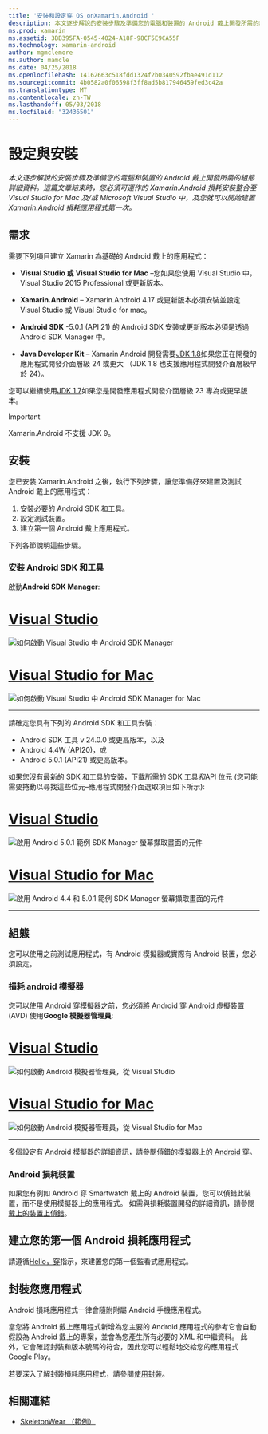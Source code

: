 ```yaml
---
title: '安裝和設定穿 OS onXamarin.Android '
description: 本文逐步解說的安裝步驟及準備您的電腦和裝置的 Android 戴上開發所需的組態詳細資料。 這篇文章結束時，您必須可運作的 Xamarin.Android 損耗安裝整合至 Visual Studio for Mac 及/或 Microsoft Visual Studio 中，及您就可以開始建置 Xamarin.Android 損耗應用程式第一次。
ms.prod: xamarin
ms.assetid: 3BB395FA-0545-4024-A18F-98CF5E9CA55F
ms.technology: xamarin-android
author: mgmclemore
ms.author: mamcle
ms.date: 04/25/2018
ms.openlocfilehash: 14162663c518fdd1324f2b0340592fbae491d112
ms.sourcegitcommit: 4b0582a0f06598f3ff8ad5b817946459fed3c42a
ms.translationtype: MT
ms.contentlocale: zh-TW
ms.lasthandoff: 05/03/2018
ms.locfileid: "32436501"
---
```

# <a name="setup-and-installation"></a>設定與安裝

_本文逐步解說的安裝步驟及準備您的電腦和裝置的 Android 戴上開發所需的組態詳細資料。這篇文章結束時，您必須可運作的 Xamarin.Android 損耗安裝整合至 Visual Studio for Mac 及/或 Microsoft Visual Studio 中，及您就可以開始建置 Xamarin.Android 損耗應用程式第一次。_

## <a name="requirements"></a>需求

需要下列項目建立 Xamarin 為基礎的 Android 戴上的應用程式：

-   **Visual Studio 或 Visual Studio for Mac** &ndash;您如果您使用 Visual Studio 中，Visual Studio 2015 Professional 或更新版本。

-   **Xamarin.Android** &ndash; Xamarin.Android 4.17 或更新版本必須安裝並設定 Visual Studio 或 Visual Studio for mac。

-   **Android SDK** -5.0.1 (API 21) 的 Android SDK 安裝或更新版本必須是透過 Android SDK Manager 中。

-   **Java Developer Kit** &ndash; Xamarin Android 開發需要[JDK 1.8](http://www.oracle.com/technetwork/java/javase/downloads/jdk8-downloads-2133151.html)如果您正在開發的應用程式開發介面層級 24 或更大 （JDK 1.8 也支援應用程式開發介面層級早於 24）。

您可以繼續使用[JDK 1.7](http://www.oracle.com/technetwork/java/javase/downloads/jdk7-downloads-1880260.html)如果您是開發應用程式開發介面層級 23 專為或更早版本。

> [!IMPORTANT]
> Xamarin.Android 不支援 JDK 9。

## <a name="installation"></a>安裝

您已安裝 Xamarin.Android 之後，執行下列步驟，讓您準備好來建置及測試 Android 戴上的應用程式： 

1.  安裝必要的 Android SDK 和工具。
2.  設定測試裝置。
3.  建立第一個 Android 戴上應用程式。

下列各節說明這些步驟。


### <a name="install-android-sdk-and-tools"></a>安裝 Android SDK 和工具 

啟動**Android SDK Manager**: 

# <a name="visual-studiotabvswin"></a>[Visual Studio](#tab/vswin)

![如何啟動 Visual Studio 中 Android SDK Manager](installation-images/vs/sdk-menu.png)

# <a name="visual-studio-for-mactabvsmac"></a>[Visual Studio for Mac](#tab/vsmac)

![如何啟動 Visual Studio 中 Android SDK Manager for Mac](installation-images/xs/sdk-menu.png)

-----


請確定您具有下列的 Android SDK 和工具安裝：

* Android SDK 工具 v 24.0.0 或更高版本，以及
* Android 4.4W (API20)，或
* Android 5.0.1 (API21) 或更高版本。

如果您沒有最新的 SDK 和工具的安裝，下載所需的 SDK 工具*和*API 位元 (您可能需要捲動以尋找這些位元&ndash;應用程式開發介面選取項目如下所示): 

# <a name="visual-studiotabvswin"></a>[Visual Studio](#tab/vswin)

![啟用 Android 5.0.1 範例 SDK Manager 螢幕擷取畫面的元件](installation-images/vs/sdk-select.png)

# <a name="visual-studio-for-mactabvsmac"></a>[Visual Studio for Mac](#tab/vsmac)

![啟用 Android 4.4 和 5.0.1 範例 SDK Manager 螢幕擷取畫面的元件](installation-images/xs/sdk-select.png)

-----


## <a name="configuration"></a>組態

您可以使用之前測試應用程式，有 Android 模擬器或實際有 Android 裝置，您必須設定。 


### <a name="android-wear-emulator"></a>損耗 android 模擬器

您可以使用 Android 穿模擬器之前，您必須將 Android 穿 Android 虛擬裝置 (AVD) 使用**Google 模擬器管理員**:

# <a name="visual-studiotabvswin"></a>[Visual Studio](#tab/vswin)

![如何啟動 Android 模擬器管理員，從 Visual Studio](installation-images/vs/emulator-menu.png)

# <a name="visual-studio-for-mactabvsmac"></a>[Visual Studio for Mac](#tab/vsmac)

![如何啟動 Android 模擬器管理員，從 Visual Studio for Mac](installation-images/xs/emulator-menu.png)

-----

多個設定有 Android 模擬器的詳細資訊，請參閱[偵錯的模擬器上的 Android 穿](~/android/wear/deploy-test/debug-on-emulator.md)。


### <a name="android-wear-device"></a>Android 損耗裝置

如果您有例如 Android 穿 Smartwatch 戴上的 Android 裝置，您可以偵錯此裝置，而不是使用模擬器上的應用程式。 如需與損耗裝置開發的詳細資訊，請參閱[戴上的裝置上偵錯](~/android/wear/deploy-test/debug-on-device.md)。


## <a name="create-your-first-android-wear-app"></a>建立您的第一個 Android 損耗應用程式

請遵循[Hello，穿](~/android/wear/get-started/hello-wear.md)指示，來建置您的第一個監看式應用程式。


## <a name="packaging-your-app"></a>封裝您應用程式

Android 損耗應用程式一律會隨附附屬 Android 手機應用程式。 

當您將 Android 戴上應用程式新增為您主要的 Android 應用程式的參考它會自動假設為 Android 戴上的專案，並會為您產生所有必要的 XML 和中繼資料。 此外，它會確認封裝和版本號碼的符合，因此您可以輕鬆地交給您的應用程式 Google Play。 

若要深入了解封裝損耗應用程式，請參閱[使用封裝](~/android/wear/deploy-test/packaging.md)。


## <a name="related-links"></a>相關連結

- [SkeletonWear （範例）](https://developer.xamarin.com/samples/SkeletonWear/)

